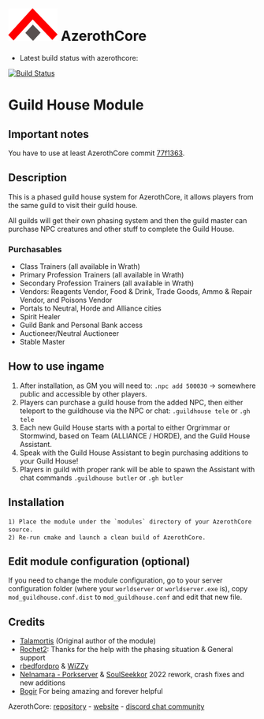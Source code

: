 # ![logo](https://raw.githubusercontent.com/azerothcore/azerothcore.github.io/master/images/logo-github.png) AzerothCore

- Latest build status with azerothcore:

[![Build Status](https://github.com/azerothcore/mod-guildhouse/actions/workflows/core-build.yml/badge.svg)](https://github.com/azerothcore/mod-guildhouse)

# Guild House Module

## Important notes

You have to use at least AzerothCore commit [77f1363](https://github.com/azerothcore/azerothcore-wotlk/commit/77f13636b75f9b25fc1290e297cd002e7df3c89b).

## Description

This is a phased guild house system for AzerothCore, it allows players from the same guild to visit their guild house.

All guilds will get their own phasing system and then the guild master can purchase NPC creatures and other stuff to complete the Guild House.

### Purchasables

- Class Trainers (all available in Wrath)
- Primary Profession Trainers (all available in Wrath)
- Secondary Profession Trainers (all available in Wrath)
- Vendors: Reagents Vendor, Food & Drink, Trade Goods, Ammo & Repair Vendor, and Poisons Vendor
- Portals to Neutral, Horde and Alliance cities
- Spirit Healer
- Guild Bank and Personal Bank access
- Auctioneer/Neutral Auctioneer
- Stable Master

## How to use ingame

1) After installation, as GM you will need to: `.npc add 500030` -> somewhere public and accessible by other players.
2) Players can purchase a guild house from the added NPC, then either teleport to the guildhouse via the NPC or chat: `.guildhouse tele` or `.gh tele`
3) Each new Guild House starts with a portal to either Orgrimmar or Stormwind, based on Team (ALLIANCE / HORDE), and the Guild House Assistant.
4) Speak with the Guild House Assistant to begin purchasing additions to your Guild House!
5) Players in guild with proper rank will be able to spawn the Assistant with chat commands `.guildhouse butler` or `.gh butler`

## Installation

```
1) Place the module under the `modules` directory of your AzerothCore source.
2) Re-run cmake and launch a clean build of AzerothCore.
```

## Edit module configuration (optional)

If you need to change the module configuration, go to your server configuration folder (where your `worldserver` or `worldserver.exe` is), copy `mod_guildhouse.conf.dist` to `mod_guildhouse.conf` and edit that new file.

## Credits

- [Talamortis](https://github.com/talamortis) (Original author of the module)
- [Rochet2](https://github.com/Rochet2/): Thanks for the help with the phasing situation & General support
- [rbedfordpro](https://github.com/rbedfordpro) & [WiZZy](https://github.com/wizzymore)
- [Nelnamara - Porkserver](https://github.com/Porkserver) & [SoulSeekkor](https://github.com/SoulSeekkor) 2022 rework, crash fixes and new additions
- [Bogir](https://github.com/Bogir) For being amazing and forever helpful

AzerothCore: [repository](https://github.com/azerothcore) - [website](http://azerothcore.org/) - [discord chat community](https://discord.gg/64FH6Y8)
